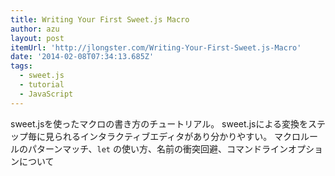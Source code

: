 ```yaml
---
title: Writing Your First Sweet.js Macro
author: azu
layout: post
itemUrl: 'http://jlongster.com/Writing-Your-First-Sweet.js-Macro'
date: '2014-02-08T07:34:13.685Z'
tags:
  - sweet.js
  - tutorial
  - JavaScript
---
```

sweet.jsを使ったマクロの書き方のチュートリアル。
sweet.jsによる変換をステップ毎に見られるインタラクティブエディタがあり分かりやすい。
マクロルールのパターンマッチ、`let` の使い方、名前の衝突回避、コマンドラインオプションについて
